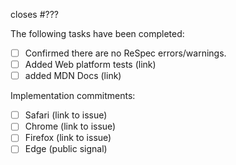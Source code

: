 closes #???

The following tasks have been completed:

 * [ ] Confirmed there are no ReSpec errors/warnings.
 * [ ] Added Web platform tests (link)
 * [ ] added MDN Docs (link)

Implementation commitments:

 * [ ] Safari (link to issue)
 * [ ] Chrome (link to issue)
 * [ ] Firefox (link to issue)
 * [ ] Edge (public signal)
